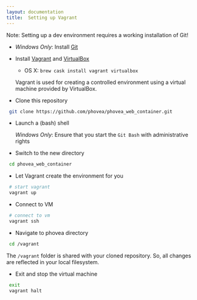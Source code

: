 ```yaml
---
layout: documentation
title:  Setting up Vagrant
---
```


Note: Setting up a dev environment requires a working installation of Git!

- *Windows Only*: Install [Git](http://git-scm.com/download/win)

- Install [Vagrant](http://www.vagrantup.com/) and [VirtualBox](https://www.virtualbox.org/)
    - OS X:  `brew cask install vagrant virtualbox`

  Vagrant is used for creating a controlled environment using a virtual machine provided by VirtualBox.

- Clone this repository

```bash
 git clone https://github.com/phovea/phovea_web_container.git
```

- Launch a (bash) shell
  
  *Windows Only*: Ensure that you start the `Git Bash` with administrative rights

- Switch to the new directory

```bash
 cd phovea_web_container
```

- Let Vagrant create the environment for you

```bash
 # start vagrant
 vagrant up
```

- Connect to VM

```bash
 # connect to vm
 vagrant ssh
```

- Navigate to phovea directory

```bash
 cd /vagrant
```

The `/vagrant` folder is shared with your cloned repository. So, all changes are reflected in your local filesystem.

- Exit and stop the virtual machine

```bash
 exit
 vagrant halt
```

